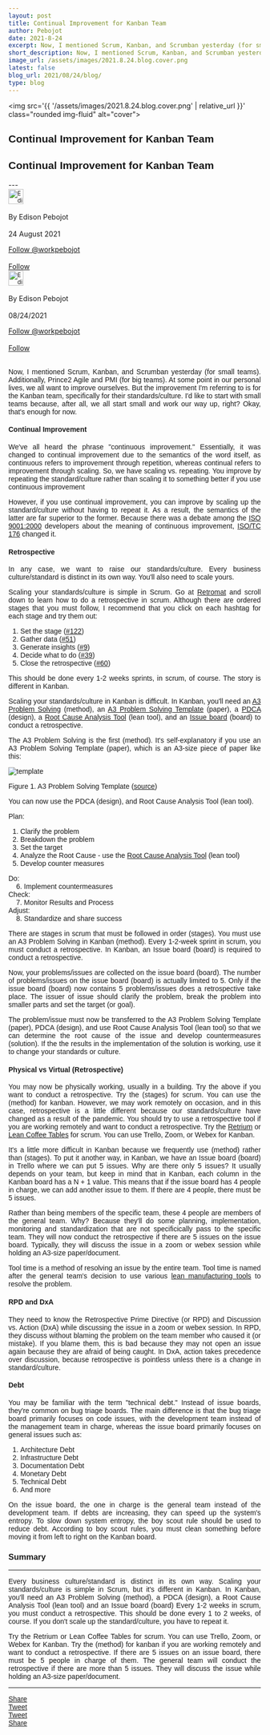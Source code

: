 ```yaml
---
layout: post
title: Continual Improvement for Kanban Team     
author: Pebojot
date: 2021-8-24
excerpt: Now, I mentioned Scrum, Kanban, and Scrumban yesterday (for small teams). Additionally, Prince2 Agile and PMI (for big teams). At some point in our personal lives, we all want to improve ourselves. But the improvement I'm referring to is for the Kanban team  
short_description: Now, I mentioned Scrum, Kanban, and Scrumban yesterday (for small teams).
image_url: /assets/images/2021.8.24.blog.cover.png
latest: false
blog_url: 2021/08/24/blog/
type: blog
---
```

<img src='{{ '/assets/images/2021.8.24.blog.cover.png' | relative_url }}' class="rounded img-fluid" alt="cover">

<div class="desktop__size" style="text-align: justify;word-break: keep-all;font-family:sans-serif;">
    <h2>Continual Improvement for Kanban Team</h2>
</div>
<div class="mobile__size" style="text-align: justify;word-break: keep-all;font-family:sans-serif;">
    <h2>Continual Improvement for Kanban Team</h2>
</div>
---

<div class="desktop__size">
    <div class="d-flex align-items-center">
    <div class="align-self-center">
        <small class="text-muted">
        <img src='{{ '/assets/images/2.webp' | relative_url }}' width="30" height="30" class="img-fluid rounded-circle"
            alt="Edison Pebojot">
        </small>
    </div>
      &nbsp;
      <div class="align-self-center">
        By Edison Pebojot
      </div>
      &nbsp;
      <div class="align-self-center">
        24 August 2021
      </div>
    </div>
    <p></p>
    <div class="d-flex align-items-center">
      <div class="align-self-center">
        <a href="https://twitter.com/pebojote?ref_src=twsrc%5Etfw" class="twitter-follow-button" data-size="large"
          data-show-screen-name="false" data-show-count="false">Follow @workpebojot</a>
        <script async src="https://platform.twitter.com/widgets.js" charset="utf-8"></script>
      </div>
      &nbsp;
      <div class="align-self-center">
        <a class="github-button" href="https://github.com/workpebojot"
          data-color-scheme="no-preference: light; light: light; dark: light;" data-size="large"
          aria-label="Follow @workpebojot on GitHub">Follow</a>
      </div>
    </div>
 </div>

<div class="mobile__size">
    <div class="d-flex align-items-center">
        <div class="align-self-center">
            <small class="text-muted">
                <img src='{{ '/assets/images/2.webp' | relative_url }}' width="30" height="30" class="img-fluid rounded-circle"  alt="Edison Pebojot">
            </small>
        </div>
        &nbsp;
        <div class="align-self-center">
            By Edison Pebojot
        </div>
        &nbsp;
        <div class="align-self-center flex-grow-1">
            08/24/2021
        </div>
    </div>
    <p></p>
    <div class="d-flex align-items-center justify-content-start">
        <div class="align-self-center">
            <a href="https://twitter.com/workpebojot?ref_src=twsrc%5Etfw" class="twitter-follow-button align-self-center" data-show-screen-name="false" data-show-count="false">Follow @workpebojot</a><script async src="https://platform.twitter.com/widgets.js" charset="utf-8"></script>
        </div>
        &nbsp;
        <div class="align-self-center">
            <a class="github-button align-self-center" href="https://github.com/workpebojot" aria-label="Follow @workpebojot on GitHub">Follow</a>
        </div>
    </div>
</div>
<br />
<div style="text-align: justify;word-break: keep-all;font-family:sans-serif;">
    <p>
        Now, I mentioned Scrum, Kanban, and Scrumban yesterday (for small teams). Additionally, Prince2 Agile and PMI (for big teams). At some point in our personal lives, we all want to improve ourselves. But the improvement I'm referring to is for the Kanban team, specifically for their standards/culture. I'd like to start with small teams because, after all, we all start small and work our way up, right? Okay, that's enough for now.
    </p>
    <h4>Continual Improvement</h4>
    <p>
        We've all heard the phrase "continuous improvement." Essentially, it was changed to continual improvement due to the semantics of the word itself, as continuous refers to improvement through repetition, whereas continual refers to improvement through scaling. So, we have scaling vs. repeating. You improve by repeating the standard/culture rather than scaling it to something better if you use continuous improvement 
    </p>
    <p>
        However, if you use continual improvement, you can improve by scaling up the standard/culture without having to repeat it. As a result, the semantics of the latter are far superior to the former. Because there was a debate among the <a href="https://www.iso.org/standard/21823.html" target="_blank">ISO 9001:2000</a> developers about the meaning of continuous improvement, <a href="https://www.iso.org/committee/53882.html" target="_blank">ISO/TC 176</a> changed it.
    </p>
    <h4>Retrospective</h4>
    <p>
        In any case, we want to raise our standards/culture. Every business culture/standard is distinct in its own way. You'll also need to scale yours.
    </p>
    <p>
        Scaling your standards/culture is simple in Scrum. Go at <a href="https://retromat.org/" target="_blank">Retromat</a> and scroll down to learn how to do a retrospective in scrum. Although there are ordered stages that you must follow, I recommend that you click on each hashtag for each stage and try them out:
    </p>
        <ol>
            <li>
                Set the stage (<a href="https://retromat.org/en/?id=122" target="_blank">#122</a>)
            </li>
            <li>
                Gather data (<a href="https://retromat.org/en/?id=51" target="_blank">#51</a>)
            </li>
            <li>
                Generate insights (<a href="https://retromat.org/en/?id=9" target="_blank">#9</a>)
            </li>
            <li>
                Decide what to do (<a href="https://retromat.org/en/?id=39" target="_blank">#39</a>)
            </li>
            <li>
                Close the retrospective (<a href="https://retromat.org/en/?id=60" target="_blank">#60</a>)
            </li>
        </ol>
    <p>
        This should be done every 1-2 weeks sprints, in scrum, of course. The story is different in Kanban.
    </p>
    <p>
        Scaling your standards/culture in Kanban is difficult. In Kanban, you'll need an <a href="https://en.wikipedia.org/wiki/A3_problem_solving" target="_blank">A3 Problem Solving</a> (method), an <a href="https://en.wikipedia.org/wiki/A3_problem_solving#/media/File:A3_problem_solving_worksheet.jpg" target="_blank">A3 Problem Solving Template</a> (paper), a <a href="https://en.wikipedia.org/wiki/PDCA" target="_blank">PDCA</a> (design), a <a href="https://www.reliableplant.com/root-cause-analysis-31548" target="_blank">Root Cause Analysis Tool</a> (lean tool), and an <a href="https://www.targetprocess.com/blog/development-practice-retrospectives-in-kanban/" target="_blank">Issue board</a> (board) to conduct a retrospective.
    </p>
    <p>
       The A3 Problem Solving is the first (method). It's self-explanatory if you use an A3 Problem Solving Template (paper), which is an A3-size piece of paper like this:
    </p>
    <p>
      <img src="https://user-images.githubusercontent.com/38276345/130525644-b2bc26f4-41cf-40d6-8d66-e9c200a16f24.jpg" class="img-fluid" alt="template">
      <figcaption>Figure 1. A3 Problem Solving Template (<a href="https://en.wikipedia.org/wiki/A3_problem_solving#/media/File:A3_problem_solving_worksheet.jpg" target="_blank">source</a>)</figcaption>
    <p>
        You can now use the PDCA (design), and Root Cause Analysis Tool (lean tool).
    </p>
    <p>
        Plan:
        <ol>
            <li>Clarify the problem</li>
            <li>Breakdown the problem</li>
            <li>Set the target</li>
            <li>Analyze the Root Cause - use the <a href="https://www.reliableplant.com/root-cause-analysis-31548" target="_blank">Root Cause Analysis Tool</a> (lean tool)</li>
            <li>Develop counter measures</li>
         </ol>
         Do: <br />
         &nbsp; &nbsp; 6. Implement countermeasures
        <br />
        Check: <br />
        &nbsp; &nbsp; 7. Monitor Results and Process
        <br />
        Adjust: <br />
        &nbsp; &nbsp; 8. Standardize and share success
        <br />
    </p>
    <p>
        There are stages in scrum that must be followed in order (stages). You must use an A3 Problem Solving in Kanban (method). Every 1-2-week sprint in scrum, you must conduct a retrospective. In Kanban, an Issue board (board) is required to conduct a retrospective.
    </p>
    <p>
        Now, your problems/issues are collected on the issue board (board). The number of problems/issues on the issue board (board) is actually limited to 5. Only if the issue board (board) now contains 5 problems/issues does a retrospective take place. The issuer of issue should clarify the problem, break the problem into smaller parts and set the target (or goal). 
    </p>
    <p>
        The problem/issue must now be transferred to the A3 Problem Solving Template (paper), PDCA (design), and use Root Cause Analysis Tool (lean tool) so that we can determine the root cause of the issue and develop countermeasures (solution). If the the results in the implementation of the solution is working, use it to change your standards or culture.
    </p>
    <h4>Physical vs Virtual (Retrospective)</h4>
    <p>
        You may now be physically working, usually in a building. Try the above if you want to conduct a retrospective. Try the (stages) for scrum. You can use the (method) for kanban. However, we may work remotely on occasion, and in this case, retrospective is a little different because our standards/culture have changed as a result of the pandemic. You should try to use a retrospective tool if you are working remotely and want to conduct a retrospective. Try the <a href="https://www.retrium.com/" target="_blank">Retrium</a> or <a href="https://www.leancoffeetable.com/" target="_blank">Lean Coffee Tables</a> for scrum. You can use Trello, Zoom, or Webex for Kanban.
    </p>
    <p>
        It's a little more difficult in Kanban because we frequently use (method) rather than (stages). To put it another way, in Kanban, we have an Issue board (board) in Trello where we can put 5 issues. Why are there only 5 issues? It usually depends on your team, but keep in mind that in Kanban, each column in the Kanban board has a N + 1 value. This means that if the issue board has 4 people in charge, we can add another issue to them. If there are 4 people, there must be 5 issues.
    </p>
    <p>
        Rather than being members of the specific team, these 4 people are members of the general team. Why? Because they'll do some planning, implementation, monitoring and standardization that are not specificically pass to the specific team. They will now conduct the retrospective if there are 5 issues on the issue board. Typically, they will discuss the issue in a zoom or webex session while holding an A3-size paper/document.
    </p>
    <p>
        Tool time is a method of resolving an issue by the entire team. Tool time is named after the general team's decision to use various <a href="http://resources.hartfordtechnologies.com/blog/the-ultimate-list-of-lean-manufacturing-tools" target="_blank">lean manufacturing tools</a> to resolve the problem.
    </p>
    <h4>RPD and DxA</h4>
    <p>
        They need to know the Retrospective Prime Directive (or RPD) and Discussion vs. Action (DxA) while discussing the issue in a zoom or webex session. In RPD, they discuss without blaming the problem on the team member who caused it (or mistake). If you blame them, this is bad because they may not open an issue again because they are afraid of being caught. In DxA, action takes precedence over discussion, because retrospective is pointless unless there is a change in standard/culture.
    </p>
    <h4>Debt</h4>
    <p>
        You may be familiar with the term "technical debt." Instead of issue boards, they're common on bug triage boards. The main difference is that the bug triage board primarily focuses on code issues, with the development team instead of the management team in charge, whereas the issue board primarily focuses on general issues such as:
    </p>
    <p>
        <ol>
            <li>Architecture Debt</li>
            <li>Infrastructure Debt</li>
            <li>Documentation Debt</li>
            <li>Monetary Debt</li>
            <li>Technical Debt</li>
            <li>And more</li>
        </ol>
    </p>
    <p>
        On the issue board, the one in charge is the general team instead of the development team. If debts are increasing, they can speed up the system's entropy. To slow down system entropy, the boy scout rule should be used to reduce debt. According to boy scout rules, you must clean something before moving it from left to right on the Kanban board.        
    </p>
    <h3>Summary</h3>
    <hr />
    <p>
        Every business culture/standard is distinct in its own way. Scaling your standards/culture is simple in Scrum, but it's different in Kanban. In Kanban, you'll need an A3 Problem Solving (method), a PDCA (design), a Root Cause Analysis Tool (lean tool) and an Issue board (board) Every 1-2 weeks in scrum, you must conduct a retrospective. This should be done every 1 to 2 weeks, of course. If you don't scale up the standard/culture, you have to repeat it.
    </p>
    <p>
        Try the Retrium or Lean Coffee Tables for scrum. You can use Trello, Zoom, or Webex for Kanban. Try the (method) for kanban if you are working remotely and want to conduct a retrospective. If there are 5 issues on an issue board, there must be 5 people in charge of them. The general team will conduct the retrospective if there are more than 5 issues. They will discuss the issue while holding an A3-size paper/document.
    </p>

<hr />

<div class="desktop__size">
  <div class="d-flex align-items-center">
    <div class="align-self-center">
      <div class="fb-share-button align-self-center" style="vertical-align: super;top:-2px" data-href="{{ page.url | absolute_url }}" data-layout="button" data-size="large"><a target="_blank" href="https://www.facebook.com/sharer/sharer.php?u=https%3A%2F%2Fdevelopers.facebook.com%2Fdocs%2Fplugins%2F&amp;src=sdkpreparse" class="fb-xfbml-parse-ignore">Share</a></div>
    </div>
    <div class="align-self-center">
      <a href="https://twitter.com/share?ref_src=twsrc%5Etfw" class="twitter-share-button" data-size="large"
        data-show-screen-name="false" data-show-count="false" data-via="workpebojot">Tweet</a>
      <script async src="https://platform.twitter.com/widgets.js" charset="utf-8"></script>
    </div>
  </div>
</div>

<div class="mobile__size">
    <div class="d-flex align-items-center justify-content-start">
        <div class="align-self-center">
            <a href="https://twitter.com/share?ref_src=twsrc%5Etfw" class="twitter-share-button align-self-center" data-show-screen-name="false" data-show-count="false" data-via="workpebojot">Tweet</a><script async src="https://platform.twitter.com/widgets.js" charset="utf-8"></script>
        </div>
        <div class="align-self-center">
            <div class="fb-share-button align-self-center" style="vertical-align: super;top:-2px" data-href="{{ page.url | absolute_url }}" data-layout="button" data-size="small">
                <a target="_blank" href="https://www.facebook.com/sharer/sharer.php?u=https%3A%2F%2Fdevelopers.facebook.com%2Fdocs%2Fplugins%2F&amp;src=sdkpreparse" class="fb-xfbml-parse-ignore">Share</a>
            </div>
        </div>
    </div>
</div>

<br />
<br />
<br />
<br />
<br />
